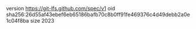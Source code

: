 version https://git-lfs.github.com/spec/v1
oid sha256:26d55af43ebef6eb65186bafb70c8b0ff91fe469376c4d49debb2a0e1c04f8ba
size 2023
